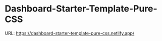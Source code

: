 ﻿# Dashboard-Starter-Template-Pure-CSS

URL: https://dashboard-starter-template-pure-css.netlify.app/
